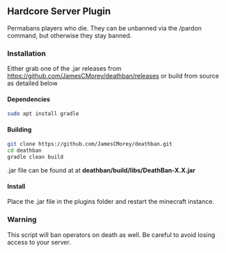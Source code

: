 ## Hardcore Server Plugin
Permabans players who die. They can be unbanned via the /pardon command, but otherwise they stay banned.

### Installation
Either grab one of the .jar releases from https://github.com/JamesCMorey/deathban/releases or build from 
source as detailed below

#### Dependencies
```bash
sudo apt install gradle
```

#### Building
```bash
git clone https://github.com/JamesCMorey/deathban.git
cd deathban
gradle clean build
```

.jar file can be found at at **deathban/build/libs/DeathBan-X.X.jar**

#### Install
Place the .jar file in the plugins folder and restart the minecraft instance.

### Warning
This script will ban operators on death as well. Be careful to avoid losing access to your server.
